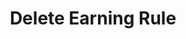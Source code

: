 ---
title: Delete Earning Rule
type: endpoint
category: 639ba2628407100061f5faac
slug: delete-earning-rule
parentDoc: 639ba2658407100061f5fab6
hidden: false
order: 24
---
